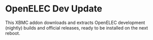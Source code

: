 OpenELEC Dev Update
=========================

This XBMC addon downloads and extracts OpenELEC development (nightly) builds and official releases, ready to be installed on the next reboot.
